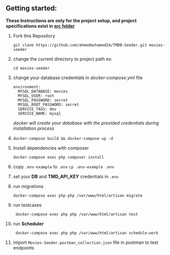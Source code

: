 ## Getting started:
**These Instructions are only for the project setup, and project specifications exist in [src folder](https://github.com/ahmedmohamed24/TMDB-Seeder/tree/main/src)**
1. Fork this Repository

    ``` git clone https://github.com/ahmedmohamed24/TMDB-Seeder.git movies-seeder ```
1. change the current directory to project path ex:

      ``` cd movies-seeder ```
1. change your database credentials in *docker-compose.yml* file

    ```
    environment:
      MYSQL_DATABASE: movies
      MYSQL_USER: root
      MYSQL_PASSWORD: secret
      MYSQL_ROOT_PASSWORD: secret
      SERVICE_TAGS: dev
      SERVICE_NAME: mysql

    ```
    *docker will create your database with the provided credentials during installation process*

1. ``` docker-compose build && docker-compose up -d ```


1. Install dependencies with composer

      ```docker-compose exec php composer install ```
1. copy `.env-example` to `.env`
  ``` cp .env-example .env ```
1. set your **DB** and **TMD_API_KEY** credentials in `.env`
1. run migrations

     ``` docker-compose exec php php /var/www/html/artisan migrate ```
1. run testcases

      ``` docker-compose exec php php /var/www/html/artisan test```
1. run **Scheduler**

      ``` docker-compose exec php php /var/www/html/artisan schedule:work```
1. import `Movies-Seeder.postman_collection.json` file in postman to test endpoints